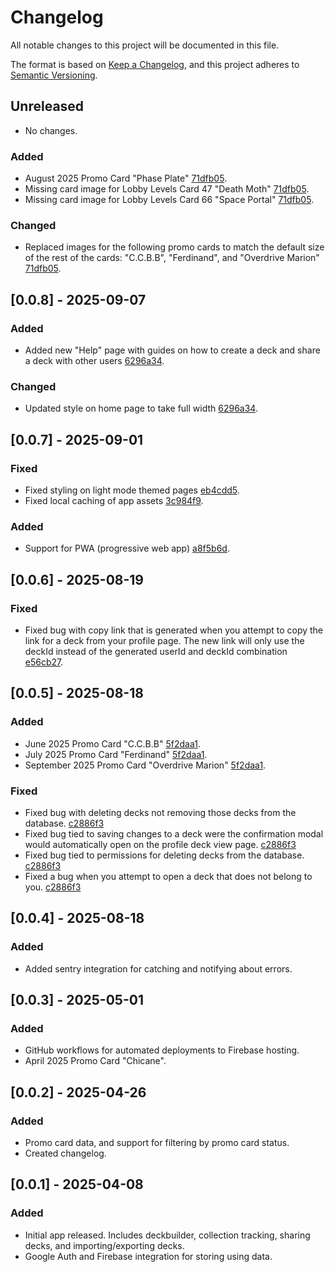 # Changelog

All notable changes to this project will be documented in this file.

The format is based on [Keep a Changelog](https://keepachangelog.com/en/1.1.0/),
and this project adheres to [Semantic Versioning](https://semver.org/spec/v2.0.0.html).

## Unreleased

- No changes.

### Added

- August 2025 Promo Card "Phase Plate" [71dfb05](https://github.com/scottwestover/backrooms-tcg-deck-builder/commit/71dfb0545fe5a743d560bddda35a0e0faafeca3c).
- Missing card image for Lobby Levels Card 47 "Death Moth" [71dfb05](https://github.com/scottwestover/backrooms-tcg-deck-builder/commit/71dfb0545fe5a743d560bddda35a0e0faafeca3c).
- Missing card image for Lobby Levels Card 66 "Space Portal" [71dfb05](https://github.com/scottwestover/backrooms-tcg-deck-builder/commit/71dfb0545fe5a743d560bddda35a0e0faafeca3c).

### Changed

- Replaced images for the following promo cards to match the default size of the rest of the cards: "C.C.B.B", "Ferdinand", and "Overdrive Marion" [71dfb05](https://github.com/scottwestover/backrooms-tcg-deck-builder/commit/71dfb0545fe5a743d560bddda35a0e0faafeca3c).

## [0.0.8] - 2025-09-07

### Added

- Added new "Help" page with guides on how to create a deck and share a deck with other users [6296a34](https://github.com/scottwestover/backrooms-tcg-deck-builder/commit/6296a34328933b6d3113ad2808a9fe92103aff3c).

### Changed

- Updated style on home page to take full width [6296a34](https://github.com/scottwestover/backrooms-tcg-deck-builder/commit/6296a34328933b6d3113ad2808a9fe92103aff3c).

## [0.0.7] - 2025-09-01

### Fixed

- Fixed styling on light mode themed pages [eb4cdd5](https://github.com/scottwestover/backrooms-tcg-deck-builder/commit/eb4cdd525e28282dbff563066de376655b8eb8c0).
- Fixed local caching of app assets [3c984f9](https://github.com/scottwestover/backrooms-tcg-deck-builder/commit/3c984f915e11d487b9fa3f38bcde992980dc9664).

### Added

- Support for PWA (progressive web app) [a8f5b6d](https://github.com/scottwestover/backrooms-tcg-deck-builder/commit/a8f5b6dffe90324fea7552a6b20ced3fe45e5993).

## [0.0.6] - 2025-08-19

### Fixed

- Fixed bug with copy link that is generated when you attempt to copy the link for a deck from your profile page. The new link will only use the deckId instead of the generated userId and deckId combination [e56cb27](https://github.com/scottwestover/backrooms-tcg-deck-builder/pull/36/commits/e56cb27349acdb847609cec5ed901843f93e1a07).

## [0.0.5] - 2025-08-18

### Added

- June 2025 Promo Card "C.C.B.B" [5f2daa1](https://github.com/scottwestover/backrooms-tcg-deck-builder/pull/34/commits/5f2daa19d99f5a6b296dd6fa1d50d6dd0dea6ccf).
- July 2025 Promo Card "Ferdinand" [5f2daa1](https://github.com/scottwestover/backrooms-tcg-deck-builder/pull/34/commits/5f2daa19d99f5a6b296dd6fa1d50d6dd0dea6ccf).
- September 2025 Promo Card "Overdrive Marion" [5f2daa1](https://github.com/scottwestover/backrooms-tcg-deck-builder/pull/34/commits/5f2daa19d99f5a6b296dd6fa1d50d6dd0dea6ccf).

### Fixed

- Fixed bug with deleting decks not removing those decks from the database. [c2886f3](https://github.com/scottwestover/backrooms-tcg-deck-builder/pull/34/commits/c2886f354f58c43809e3667de848adaa74b6310e)
- Fixed bug tied to saving changes to a deck were the confirmation modal would automatically open on the profile deck view page. [c2886f3](https://github.com/scottwestover/backrooms-tcg-deck-builder/pull/34/commits/c2886f354f58c43809e3667de848adaa74b6310e)
- Fixed bug tied to permissions for deleting decks from the database. [c2886f3](https://github.com/scottwestover/backrooms-tcg-deck-builder/pull/34/commits/c2886f354f58c43809e3667de848adaa74b6310e)
- Fixed a bug when you attempt to open a deck that does not belong to you. [c2886f3](https://github.com/scottwestover/backrooms-tcg-deck-builder/pull/34/commits/c2886f354f58c43809e3667de848adaa74b6310e)

## [0.0.4] - 2025-08-18

### Added

- Added sentry integration for catching and notifying about errors.

## [0.0.3] - 2025-05-01

### Added

- GitHub workflows for automated deployments to Firebase hosting.
- April 2025 Promo Card "Chicane".

## [0.0.2] - 2025-04-26

### Added

- Promo card data, and support for filtering by promo card status.
- Created changelog.

## [0.0.1] - 2025-04-08

### Added

- Initial app released. Includes deckbuilder, collection tracking, sharing decks, and importing/exporting decks.
- Google Auth and Firebase integration for storing using data.
